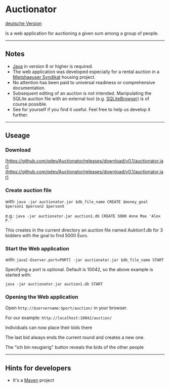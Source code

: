 # Auctionator

[deutsche Version](./README_de.md)

Is a web application for auctioning a given sum among a group of people. 

---
## Notes

* [Java](https://java.com/de/download) in version 8 or higher is required.
* The web application was developed especially for a rental auction in a [Mietshaeuser Syndikat](https://www.syndikat.org) housing project. 
* No attention has been paid to universal readiness or comprehensive documentation.
* Subsequent editing of an auction is not intended. Manipulating the SQLite auction file with an external tool (e.g. [SQLiteBrowser](http://sqlitebrowser.org/)) is of course possible.
* See for yourself if you find it useful. Feel free to help us develop it further.


---
## Useage

### Download

[https://github.com/qdev/Auctionator/releases/download/v0.1/auctionator.jar](https://github.com/qdev/Auctionator/releases/download/v0.1/auctionator.jar)

### Create auction file

with: `java -jar auctionator.jar $db_file_name CREATE $money_goal $person1 $person2 $personX`
  
e.g.: `java -jar auctionator.jar auction1.db CREATE 5000 Anne Max 'Alex P.'`
  
This creates in the current directory an auction file named Auktion1.db for 3 bidders with the goal to find 5000 Euro.
  
### Start the Web application

with: `java[-Dserver.port=PORT] -jar auctionator.jar $db_file_name START`
  
Specifying a port is optional. Default is 10042, so the above example is started with: 
  
`java -jar auctionator.jar auction1.db START`
  
### Opening the Web application
  
Open `http://$servername:$port/auction/` in your browser.
  
For our example: `http://localhost:10042/auction/`
  
Individuals can now place their bids there 
  
The last bid always ends the current round and creates a new one.
  
The "ich bin neugierig" button reveals the bids of the other people
  
---
## Hints for developers

* It's a [Maven](https://maven.apache.org/) project  
